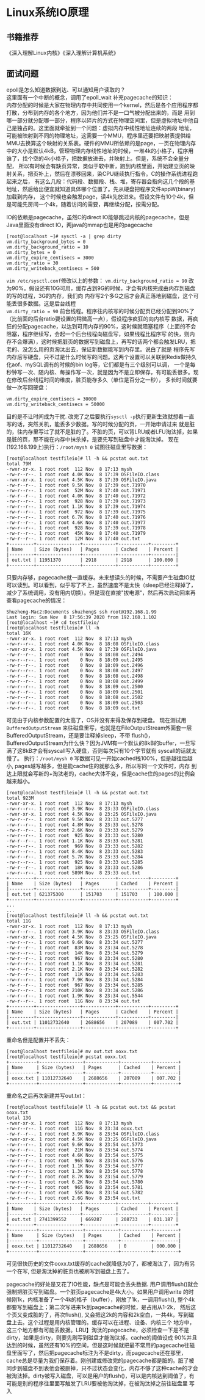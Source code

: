 # Linux系统IO原理

## 书籍推荐
《深入理解Linux内核》《深入理解计算机系统》

## 面试问题
epoll是怎么知道数据到达、可以通知用户读取的？  
这里面有一个中断的概念，调用了epoll_wait
补充pagecache的知识：  
内存分配的时候是大家在物理内存中共同使用一个kernel，然后是各个应用程序都打散，分布到内存的各个地方，因为他们并不是一口气被分配出来的，而是
用到哪一部分就分配哪一部分，程序以碎片的方式在物理空间里，但是虚拟地址中他自己是独占的。这里面就牵扯到一个问题：虚拟内存中线性地址连续的两段
地址，可能被映射到不同的物理地址，这需要一个MMU，程序里还要把映射表提供给MMU去换算这个映射的关系表。硬件的MMU所依赖的是page，一页在物理内存
中的大小是默认4kB，管理物理内存线性地址的时候，一堆4k的小格子，程序用谁了，找个空的4k小格子，把数据放进去，并映射上。但是，系统不会全量分配，
所以有时候会有缺页异常，类似于软中断，跑到内核里面，开始建立页的映射关系，把页补上，然后在漂移回来，染CPU继续执行指令。C的操作系统进程跑起来之后，
有这么几段：代码段、数据段、栈、堆，寄存器会指向这几个段的基地址，然后给出便宜就知道具体哪个位置了。先从硬盘把程序文件appW(binary)加载到内存，
这个时候也会触发page，读4k先放进来。假设文件有10个4k，但是可能先房间一个4k，随着访问的需要，再继续分配，按需分配。  

IO的依赖是pagecache，虽然C的direct IO能够跳过内核的pagecache，但是Java里面没有direct IO，两java的mmap也是用的pagecache
```
[root@localhost ~]# sysctl -a | grep dirty
vm.dirty_background_bytes = 0
vm.dirty_background_ratio = 10
vm.dirty_bytes = 0
vm.dirty_expire_centisecs = 3000
vm.dirty_ratio = 30
vm.dirty_writeback_centisecs = 500
```
`vim /etc/sysctl.conf`修改以上的参数：
`vm.dirty_background_ratio = 90` 改为90%。假设还有10G可用，缓存占到9G的时候，才会有内核完成由内存到磁盘的写的过程，3G的内存，我们向
内存写2个多G之后才会真正落地到磁盘，这个可能丢很多数据。这是后台线程  
`vm.dirty_ratio = 90` 前台线程。程序往内核写的时候分配页已经分配到90%了（比前面的后台ratio要设置的稍微高一点），假设程序疯狂的向内核写
数据，再疯狂的分配pagecache，以达到可用内存的90%，这时候就阻塞程序（上面的不会阻塞，程序继续写，会起一个后台线程向磁盘写，如果线程比程序写
的快，则内存不会爆满），这时候把脏页的数据写到磁盘上，再写的话两个都会触发LRU，把老的、没怎么用的页淘汰出去，保证新数据能写到内存里。说白了就是
程序先写内存后写硬盘，只不过是什么时候写的问题。这两个设置可以关联到Redis做持久化aof、mySQL调有的时候的bin log等，它们都是有三个级别可以调，
一个是每秒钟写一次、随内核、每操作写一次，就是因为不是立即保存，有可能丢很多。现在修改后台线程时间的维度，脏页能存多久（单位是百分之一秒），
多长时间就要做一次写回硬盘：
```
vm.dirty_expire_centisecs = 30000
vm.dirty_writeback_centisecs = 50000
```
目的是不让时间成为干扰. 改完了之后要执行`sysctl -p`执行更新生效就想看一直写的话，突然关机，能丢多少数据。写的时候分配的页，一开始申请过来
就是脏的，往内存里写过了就不是脏的了。不脏的页，可以背LRU或者LFU淘汰掉，如果是脏的页，那不能在内存中抹杀掉，是要先写到磁盘中才能淘汰掉。
现在(192.168.199上)执行：`/root/mysh 0` 试图往磁盘里写数据：
```
[root@localhost testfileio]# ll -h && pcstat out.txt
total 79M
-rwxr-xr-x. 1 root root  112 Nov  8 17:13 mysh
-rw-r--r--. 1 root root 4.0K Nov  8 17:39 OSFileIO.class
-rwxr-xr-x. 1 root root 4.5K Nov  8 17:39 OSFileIO.java
-rw-r--r--. 1 root root 9.5K Nov  8 17:39 out.71970
-rw-r--r--. 1 root root  52M Nov  8 17:40 out.71971
-rw-r--r--. 1 root root 4.0K Nov  8 17:40 out.71972
-rw-r--r--. 1 root root  928 Nov  8 17:39 out.71973
-rw-r--r--. 1 root root 1.1K Nov  8 17:39 out.71974
-rw-r--r--. 1 root root  972 Nov  8 17:39 out.71975
-rw-r--r--. 1 root root 6.7K Nov  8 17:40 out.71976
-rw-r--r--. 1 root root 4.6K Nov  8 17:40 out.71977
-rw-r--r--. 1 root root  928 Nov  8 17:39 out.71978
-rw-r--r--. 1 root root  45K Nov  8 17:40 out.71979
-rw-r--r--. 1 root root  12M Nov  8 17:40 out.txt
+---------+----------------+------------+-----------+---------+
| Name    | Size (bytes)   | Pages      | Cached    | Percent |
|---------+----------------+------------+-----------+---------|
| out.txt | 11951370       | 2918       | 2918      | 100.000 |
+---------+----------------+------------+-----------+---------+
```
只要内存够，pagecache就一直缓存。未来想读头的时候，不需要产生磁盘IO就可以读到。可以看到，似乎写了不上，虽然速度不是太快（sleep已经注释掉了，
减少了系统调用，没有用内切换）。但是现在直接"拔电源"，然后再次启动回来再查看pagecache的情况：
```
Shuzheng-Mac2:Documents shuzheng$ ssh root@192.168.1.99
Last login: Sun Nov  8 17:56:39 2020 from 192.168.1.102
[root@localhost ~]# cd testfileio/
[root@localhost testfileio]# ll -h
total 16K
-rwxr-xr-x. 1 root root  112 Nov  8 17:13 mysh
-rw-r--r--. 1 root root 4.0K Nov  8 18:08 OSFileIO.class
-rwxr-xr-x. 1 root root 4.5K Nov  8 17:39 OSFileIO.java
-rw-r--r--. 1 root root    0 Nov  8 18:08 out.2494
-rw-r--r--. 1 root root    0 Nov  8 18:09 out.2495
-rw-r--r--. 1 root root    0 Nov  8 18:09 out.2496
-rw-r--r--. 1 root root    0 Nov  8 18:08 out.2497
-rw-r--r--. 1 root root    0 Nov  8 18:08 out.2498
-rw-r--r--. 1 root root    0 Nov  8 18:08 out.2499
-rw-r--r--. 1 root root    0 Nov  8 18:09 out.2500
-rw-r--r--. 1 root root    0 Nov  8 18:09 out.2501
-rw-r--r--. 1 root root    0 Nov  8 18:08 out.2502
-rw-r--r--. 1 root root    0 Nov  8 18:09 out.2503
-rw-r--r--. 1 root root    0 Nov  8 18:09 out.txt
```
可见由于内核参数配置的太高了，OS并没有来得及保存到硬盘。
现在测试用`BufferedOutputStream` 来往磁盘里写，也就是在FileOutputStream外面套一层BufferedOutputStream，还是要注释掉sleep，不带
flush()，BufferedOutputStream为什么快？因为JVM有一个默认的8kB的buffer，一旦写满了这8kB才会有syscall写入硬盘，否则每次只有10个字节就有
syscall的话就太慢了。
执行：`/root/mysh 0`  写数据可见一开始cached栈100%，但是越往后越小, pages越写越多，但是能cache住的就那么多，所以写同一个文件时，内存
到达上限就会写新的+淘汰老的，cache大体不变，但是cache住的pages的比例会越来越小。
```
[root@localhost testfileio]# ll -h && pcstat out.txt
total 923M
-rwxr-xr-x. 1 root root  112 Nov  8 17:13 mysh
-rw-r--r--. 1 root root 3.9K Nov  8 23:33 OSFileIO.class
-rwxr-xr-x. 1 root root 4.5K Nov  8 23:25 OSFileIO.java
-rw-r--r--. 1 root root 9.5K Nov  8 23:33 out.5277
-rw-r--r--. 1 root root 4.8M Nov  8 23:33 out.5278
-rw-r--r--. 1 root root 2.6K Nov  8 23:33 out.5279
-rw-r--r--. 1 root root  925 Nov  8 23:33 out.5280
-rw-r--r--. 1 root root 1.1K Nov  8 23:33 out.5281
-rw-r--r--. 1 root root  969 Nov  8 23:33 out.5282
-rw-r--r--. 1 root root 8.4K Nov  8 23:33 out.5283
-rw-r--r--. 1 root root 5.7K Nov  8 23:33 out.5284
-rw-r--r--. 1 root root  925 Nov  8 23:33 out.5285
-rw-r--r--. 1 root root  18K Nov  8 23:33 out.5286
-rw-r--r--. 1 root root 589M Nov  8 23:33 out.txt
+---------+----------------+------------+-----------+---------+
| Name    | Size (bytes)   | Pages      | Cached    | Percent |
|---------+----------------+------------+-----------+---------|
| out.txt | 621375300      | 151703     | 151703    | 100.000 |
+---------+----------------+------------+-----------+---------+
...
...
[root@localhost testfileio]# ll -h && pcstat out.txt
total 11G
-rwxr-xr-x. 1 root root  112 Nov  8 17:13 mysh
-rw-r--r--. 1 root root 3.9K Nov  8 23:33 OSFileIO.class
-rwxr-xr-x. 1 root root 4.5K Nov  8 23:25 OSFileIO.java
-rw-r--r--. 1 root root 9.6K Nov  8 23:34 out.5277
-rw-r--r--. 1 root root  83M Nov  8 23:34 out.5278
-rw-r--r--. 1 root root  14K Nov  8 23:34 out.5279
-rw-r--r--. 1 root root  967 Nov  8 23:34 out.5280
-rw-r--r--. 1 root root 1.1K Nov  8 23:34 out.5281
-rw-r--r--. 1 root root 2.1K Nov  8 23:34 out.5282
-rw-r--r--. 1 root root  11K Nov  8 23:34 out.5283
-rw-r--r--. 1 root root 7.9K Nov  8 23:34 out.5284
-rw-r--r--. 1 root root  967 Nov  8 23:34 out.5285
-rw-r--r--. 1 root root 210K Nov  8 23:34 out.5286
-rw-r--r--. 1 root root 1.9K Nov  8 23:34 out.5544
-rw-r--r--. 1 root root  11G Nov  8 23:34 out.txt
+---------+----------------+------------+-----------+---------+
| Name    | Size (bytes)   | Pages      | Cached    | Percent |
|---------+----------------+------------+-----------+---------|
| out.txt | 11012732640    | 2688656    | 207089    | 007.702 |
+---------+----------------+------------+-----------+---------+
```
重命名但是配置并不丢失：
```
[root@localhost testfileio]# mv out.txt ooxx.txt
[root@localhost testfileio]# pcstat ooxx.txt 
+----------+----------------+------------+-----------+---------+
| Name     | Size (bytes)   | Pages      | Cached    | Percent |
|----------+----------------+------------+-----------+---------|
| ooxx.txt | 11012732640    | 2688656    | 207089    | 007.702 |
+----------+----------------+------------+-----------+---------+
```
重命名之后再次新建并写out.txt：
```
[root@localhost testfileio]# ll -h && pcstat out.txt && pcstat ooxx.txt 
total 13G
-rwxr-xr-x. 1 root root  112 Nov  8 17:13 mysh
-rw-r--r--. 1 root root  11G Nov  8 23:34 ooxx.txt
-rw-r--r--. 1 root root 3.9K Nov  8 23:54 OSFileIO.class
-rwxr-xr-x. 1 root root 4.5K Nov  8 23:25 OSFileIO.java
-rw-r--r--. 1 root root 9.6K Nov  8 23:54 out.5773
-rw-r--r--. 1 root root  21M Nov  8 23:54 out.5774
-rw-r--r--. 1 root root 4.6K Nov  8 23:54 out.5775
-rw-r--r--. 1 root root  965 Nov  8 23:54 out.5776
-rw-r--r--. 1 root root 1.1K Nov  8 23:54 out.5777
-rw-r--r--. 1 root root 1.3K Nov  8 23:54 out.5778
-rw-r--r--. 1 root root 8.7K Nov  8 23:54 out.5779
-rw-r--r--. 1 root root 6.2K Nov  8 23:54 out.5780
-rw-r--r--. 1 root root  965 Nov  8 23:54 out.5781
-rw-r--r--. 1 root root  55K Nov  8 23:54 out.5782
-rw-r--r--. 1 root root 2.6G Nov  8 23:54 out.txt
+---------+----------------+------------+-----------+---------+
| Name    | Size (bytes)   | Pages      | Cached    | Percent |
|---------+----------------+------------+-----------+---------|
| out.txt | 2741399552     | 669287     | 208733    | 031.187 |
+---------+----------------+------------+-----------+---------+
+----------+----------------+------------+-----------+---------+
| Name     | Size (bytes)   | Pages      | Cached    | Percent |
|----------+----------------+------------+-----------+---------|
| ooxx.txt | 11012732640    | 2688656    | 0         | 000.000 |
+----------+----------------+------------+-----------+---------+
```
可见很快历史的文件ooxx.txt缓存的cache就降低为0了，都被淘汰了，因为有另一个在写, 但是淘汰掉的脏页也被刷写到磁盘上去了。  

pagecache的好处是又花了IO性能，缺点是可能会丢失数据. 用户调用flush()就会强制把脏页写到磁盘。一个脏页pagecache是4k大小。如果用户调用write
的时候刚1k，内核准备了一个4k的格子（buffer），刚放了1k，一调用flush(), 整个4k都要写到磁盘上；第二次写进来1k到pagecache的时候，是占用从1-2k，
然后这个页又变成脏的了，再次flush(), 又会把这2k的内容和2k空白，一共4k，写到磁盘上去。这个过程是用内核管理的。缓存可以在进程、设备、内核三个
地方中，这三个地方都有可能丢数据。LRU】淘汰的pagecache，必须检查一下是不是dirty，如果是dirty，则要先刷写到磁盘才能淘汰掉。cache的阈值设成
90%并且达到的时候，虽然还有10%的空间，但是这时候就把最不常用的pagecache往磁盘里面写了，然后把pagecache标注为不是dirty，而pagecache还在那里，
cache总是尽量为我们保存着。刚创建或修改完的pagecache都是脏的。脏了被同步到磁盘不到表他会被删掉，只不过状态会变化，内存不够了这种cache的才会
被淘汰掉。dirty被写入磁盘，可以是用户的flush()，可以是内核达到阈值了，有可能是别的程序往里面写触发了LRU要被他淘汰掉，在被淘汰掉之前往磁盘里
写入

